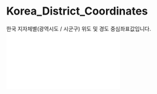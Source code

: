 # Korea_District_Coordinates

한국 지자체별(광역시도 / 시군구) 위도 및 경도 중심좌표값입니다.
![sample](text/https://raw.githubusercontent.com/junhyuk0801/Korea_District_Coordinates/main/coordinates.json)
